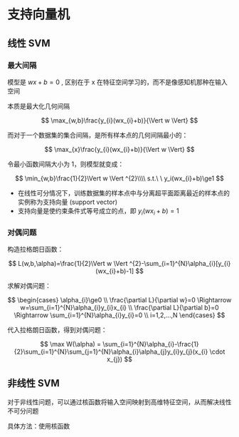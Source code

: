 # 支持向量机

## 线性 SVM

### 最大间隔

模型是 $wx+b=0$ ,  区别在于 x 在特征空间学习的，而不是像感知机那种在输入空间

本质是最大化几何间隔

$$
\max_{w,b}\frac{y_{i}(wx_{i}+b)}{\Vert w \Vert}
$$

而对于一个数据集的集合间隔，是所有样本点的几何间隔最小的：

$$
\max_{x}\frac{y_{i}(wx_{i}+b)}{\Vert w \Vert}
$$

令最小函数间隔大小为 1，则模型就变成：

$$
\min_{w,b}\frac{1}{2}\Vert w \Vert ^{2}\\\\
s.t.\ \ y_i(wx_{i}+b)\ge1
$$

- 在线性可分情况下，训练数据集的样本点中与分离超平面距离最近的样本点的实例称为支持向量 (support vector)
- 支持向量是使约束条件式等号成立的点，即 $y_i (wx_{i}+b)=1$

### 对偶问题

构造拉格朗日函数：

$$
L(w,b,\alpha)=\frac{1}{2}\Vert w \Vert ^{2}-\sum_{i=1}^{N}\alpha_{i}[y_{i}(wx_{i}+b)-1]
$$

求解对偶问题：

$$
\begin{cases}
\alpha_{i}\ge0 \\
\frac{\partial L}{\partial w}=0 \Rightarrow w=\sum_{i=1}^{N}\alpha_{i}y_{i}x_{i} \\
\frac{\partial L}{\partial b}=0 \Rightarrow \sum_{i=1}^{N}\alpha_{i}y_{i}=0 \\
i=1,2,...,N
\end{cases}
$$

代入拉格朗日函数，得到对偶问题：

$$
\max W(\alpha) = \sum_{i=1}^{N}\alpha_{i}-\frac{1}{2}\sum_{i=1}^{N}\sum_{j=1}^{N}\alpha_{i}\alpha_{j}y_{i}y_{j}(x_{i} \cdot x_{j})
$$

## 非线性 SVM

对于非线性问题，可以通过核函数将输入空间映射到高维特征空间，从而解决线性不可分问题

具体方法：使用核函数
